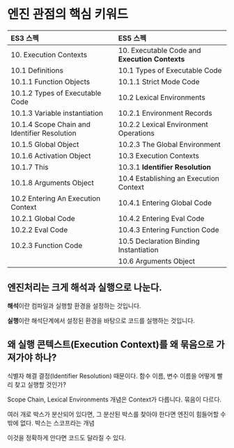 # 엔진 관점의 핵심 키워드

| ES3 스펙                                     | ES5 스펙                                       |
| :------------------------------------------- | :--------------------------------------------- |
| 10. Execution Contexts                       | 10. Executable Code and **Execution Contexts** |
| 10.1 Definitions                             | 10.1 Types of Executable Code                  |
| 10.1.1 Function Objects                      | 10.1.1 Strict Mode Code                        |
| 10.1.2 Types of Executable Code              | 10.2 Lexical Environments                      |
| 10.1.3 Variable instantiation                | 10.2.1 Environment Records                     |
| 10.1.4 Scope Chain and Identifier Resolution | 10.2.2 Lexical Environment Operations          |
| 10.1.5 Global Object                         | 10.2.3 The Global Environment                  |
| 10.1.6 Activation Object                     | 10.3 Execution Contexts                        |
| 10.1.7 This                                  | 10.3.1 **Identifier Resolution**               |
| 10.1.8 Arguments Object                      | 10.4 Establishing an Execution Context         |
| 10.2 Entering An Execution Context           | 10.4.1 Entering Global Code                    |
| 10.2.1 Global Code                           | 10.4.2 Entering Eval Code                      |
| 10.2.2 Eval Code                             | 10.4.3 Entering Function Code                  |
| 10.2.3 Function Code                         | 10.5 Declaration Binding Instantiation         |
|                                              | 10.6 Arguments Object                          |

## 엔진처리는 크게 해석과 실행으로 나눈다.

**해석**이란 컴파일과 실행할 환경을 설정하는 것입니다.

**실행**이란 해석단계에서 설정된 환경을 바탕으로 코드를 실행하는 것입니다.

## 왜 실행 콘텍스트(Execution Context)를 왜 묶음으로 가져가야 하나?

식별자 해결 결정(Identifier Resolution) 때문이다. 함수 이름, 변수 이름을 어떻게 빨리 찾고 실행할 것인가?

Scope Chain, Lexical Environments 개념은 Context가 다릅니다. 묶음이 다르다.

여러 개로 박스가 분산되어 있다면, 그 분산된 박스를 찾아야 한다면 엔진이 힘들어할 수 밖에 없다. 박스는 스코프라는 개념

이것을 정확하게 안다면 코드도 달라질 수 있다.
